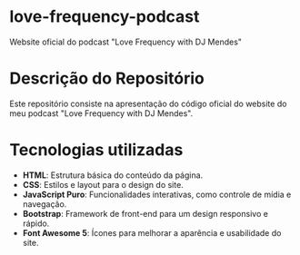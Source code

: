 # love-frequency-podcast
Website oficial do podcast "Love Frequency with DJ Mendes"

# Descrição do Repositório
Este repositório consiste na apresentação do código oficial do website do
meu podcast "Love Frequency with DJ Mendes".

# Tecnologias utilizadas
- **HTML**: Estrutura básica do conteúdo da página.
- **CSS**: Estilos e layout para o design do site.
- **JavaScript Puro**: Funcionalidades interativas, como controle de mídia e navegação.
- **Bootstrap**: Framework de front-end para um design responsivo e rápido.
- **Font Awesome 5**: Ícones para melhorar a aparência e usabilidade do site. 